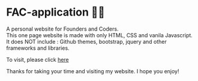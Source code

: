 # FAC-application 💪🏼
A personal website for Founders and Coders.<br>
This one page website is made with only HTML, CSS and vanila Javascript.<br> 
It does NOT include : Github themes, bootstrap, jquery and other frameworks and libraries.

To visit, please click <a href="http://itsina96.github.io/FAC-application">here</a>

Thanks for taking your time and visiting my website. I hope you enjoy! 
